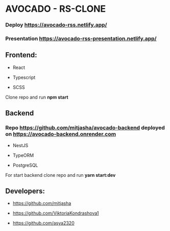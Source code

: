 # AVOCADO - RS-CLONE

### Deploy https://avocado-rss.netlify.app/

### Presentation https://avocado-rss-presentation.netlify.app/

## Frontend:

- React

- Typescript

- SCSS

Clone repo and run **npm start**

## Backend 
### Repo https://github.com/mitjasha/avocado-backend deployed on https://avocado-backend.onrender.com

- NestJS

- TypeORM

- PostgreSQL

For start backend clone repo and run **yarn start:dev**

## Developers:

- https://github.com/mitjasha

- https://github.com/ViktoriaKondrashova1

- https://github.com/asya2320

